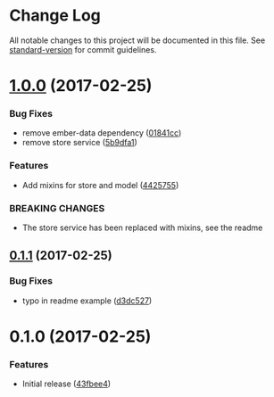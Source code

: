 # Change Log

All notable changes to this project will be documented in this file. See [standard-version](https://github.com/conventional-changelog/standard-version) for commit guidelines.

<a name="1.0.0"></a>
# [1.0.0](https://github.com/knownasilya/ember-data-tasks/compare/v0.1.1...v1.0.0) (2017-02-25)


### Bug Fixes

* remove ember-data dependency ([01841cc](https://github.com/knownasilya/ember-data-tasks/commit/01841cc))
* remove store service ([5b9dfa1](https://github.com/knownasilya/ember-data-tasks/commit/5b9dfa1))


### Features

* Add mixins for store and model ([4425755](https://github.com/knownasilya/ember-data-tasks/commit/4425755))


### BREAKING CHANGES

* The store service has been replaced with mixins, see the readme



<a name="0.1.1"></a>
## [0.1.1](https://github.com/knownasilya/ember-data-tasks/compare/v0.1.0...v0.1.1) (2017-02-25)


### Bug Fixes

* typo in readme example ([d3dc527](https://github.com/knownasilya/ember-data-tasks/commit/d3dc527))



<a name="0.1.0"></a>
# 0.1.0 (2017-02-25)


### Features

* Initial release ([43fbee4](https://github.com/knownasilya/ember-data-tasks/commit/43fbee4))
